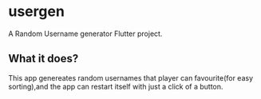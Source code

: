 # usergen

A Random Username generator Flutter project.

## What it does?
This app genereates random usernames that player can favourite(for easy sorting),and the app can restart itself
with just a click of a button.
